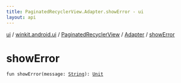 ```yaml
---
title: PaginatedRecyclerView.Adapter.showError - ui
layout: api
---
```


<div class='api-docs-breadcrumbs'><a href="../../../index.html">ui</a> / <a href="../../index.html">winkit.android.ui</a> / <a href="../index.html">PaginatedRecyclerView</a> / <a href="index.html">Adapter</a> / <a href="./show-error.html">showError</a></div>

# showError

<div class="signature"><code><span class="keyword">fun </span><span class="identifier">showError</span><span class="symbol">(</span><span class="parameterName" id="winkit.android.ui.PaginatedRecyclerView.Adapter$showError(kotlin.String)/message">message</span><span class="symbol">:</span>&nbsp;<a href="https://kotlinlang.org/api/latest/jvm/stdlib/kotlin/-string/index.html"><span class="identifier">String</span></a><span class="symbol">)</span><span class="symbol">: </span><a href="https://kotlinlang.org/api/latest/jvm/stdlib/kotlin/-unit/index.html"><span class="identifier">Unit</span></a></code></div>
